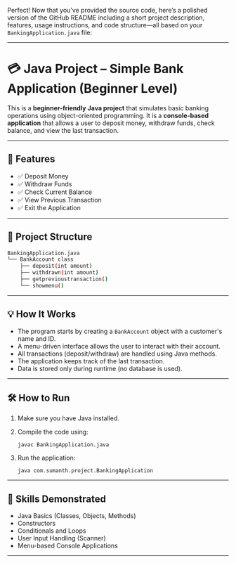 Perfect! Now that you’ve provided the source code, here’s a polished version of the GitHub README including a short project description, features, usage instructions, and code structure—all based on your `BankingApplication.java` file:

---

# 💳 Java Project – Simple Bank Application (Beginner Level)

This is a **beginner-friendly Java project** that simulates basic banking operations using object-oriented programming. It is a **console-based application** that allows a user to deposit money, withdraw funds, check balance, and view the last transaction.

---

## 🚀 Features

* ✅ Deposit Money
* ✅ Withdraw Funds
* ✅ Check Current Balance
* ✅ View Previous Transaction
* ✅ Exit the Application

---

## 📂 Project Structure

```bash
BankingApplication.java
└── BankAccount class
    ├── deposit(int amount)
    ├── withdrawn(int amount)
    ├── getprevioustransaction()
    └── showmenu()
```

---

## 💡 How It Works

* The program starts by creating a `BankAccount` object with a customer's name and ID.
* A menu-driven interface allows the user to interact with their account.
* All transactions (deposit/withdraw) are handled using Java methods.
* The application keeps track of the last transaction.
* Data is stored only during runtime (no database is used).

---

## 🛠️ How to Run

1. Make sure you have Java installed.
2. Compile the code using:

   ```
   javac BankingApplication.java
   ```
3. Run the application:

   ```
   java com.sumanth.project.BankingApplication
   ```

---

## 🎯 Skills Demonstrated

* Java Basics (Classes, Objects, Methods)
* Constructors
* Conditionals and Loops
* User Input Handling (Scanner)
* Menu-based Console Applications

---
